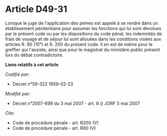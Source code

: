# Article D49-31

Lorsque le juge de l'application des peines est appelé à se rendre dans un établissement pénitentiaire pour assumer les
fonctions qui lui sont dévolues par le présent code ou par les dispositions du code pénal, les indemnités de frais de voyage
et de séjour lui sont allouées dans les conditions visées aux articles R. 90 (10°) et R. 200 du présent code. Il en est de
même pour le greffier qui l'assiste, ainsi que pour le magistrat du ministère public présent lors du débat contradictoire.

**Liens relatifs à cet article**

_Codifié par_:

  - Décret n°59-322 1959-02-23

_Modifié par_:

  - Décret n°2007-699 du 3 mai 2007 - art. 8 () JORF 5 mai 2007

_Cite_:

  - Code de procédure pénale - art. R200 (V)
  - Code de procédure pénale - art. R90 (V)
